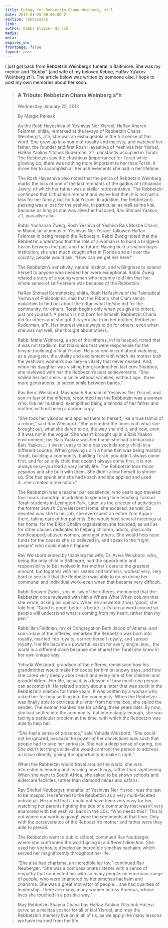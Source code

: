 ```yaml
---
title: Eulogy for Rebbetzin Chana Weinberg, zt'l
date: 2012-01-25 00:00:00 Z
section: rabbisdesk
link: 
author: Rabbi Eliezer Hirsch
media: 
meta: 
expires_on: 
frontpage: false
layout: post
---
```


I just got back from Rebbetzin Weinberg’s funeral in Baltimore. She was my mentor and “Bubby” (and wife of my beloved Rebbe, HaRav Ya’akov Weinberg zt’l). The article below was written by someone else. I hope to post my own memories about her soon.

>### A Tribute: Rebbetzin Chana Weinberg a”h
>Wednesday January 25, 2012
>
>By Margie Pensak
>
>As the Rosh Hayeshiva of Yeshivas Ner Yisroel, HaRav Aharon Feldman, shlita, remarked at the levaya of Rebbetzin Chana Weinberg’s, a”h, she was an eisha gedola in the full sense of the word. She grew up in a home of royalty and majesty, and watched her father, the founder and first Rosh Hayeshiva of Yeshivas Ner Yisroel, HaRav Yaakov Yitchok Ruderman, z”l, constantly occupied in Torah. The Rebbetzin saw the chashivus (importance) for Torah while growing up; there was nothing more important to her than Torah. It drove her to accomplish all her achievements she had in her lifetime.
>
>The Rosh Hayeshiva also noted that the petira of Rebbetzin Weinberg marks the loss of one of the last remnants of the gadlos of Lithuanian Jewry, of which her father was a stellar representative. The Rebbetzin continued that Lithuanian remnant and we’ve lost that; it is not just a loss for her family, but for klal Yisroel. In addition, the Rebbetzin’s passing was a loss for the yeshiva, in particular, as well as the klal, because as long as she was alive,her husband, Rav Shmuel Yaakov, z”l, was alive also.
>
>Rabbi Yochanan Zweig, Rosh Yeshiva of Yeshiva Bais Moshe Chaim, in Miami, an alumnus of Yeshivas Ner Yisroel, followed HaRav Feldman in being maspid the Rebbetzin. Rabbi Zweig noted that the Rebbetzin understood that the role of a woman is to build a bridge–a fusion between the past and the future. Having built a shalom bayis institution, she was much sought after in Florida and all over the country; people would ask, “How can we get her here?’
>
>The Rebbetzin’s sensitivity, natural instinct, and willingness to extend herself to anyone who needed her, were exceptional. Rabbi Zweig related a story of a young woman who recently told him that her whole sense of self-esteem was because of the Rebbetzin.
>
>HaRav Shmuel Kamenetsky, shlita, Rosh HaYeshiva of the Talmudical Yeshiva of Philadelphia, said that the Ribono shel Olam sends malachim to find out about the niftar–what he/she did for the community, for others. Torah begins only when you give to others, just not yourself. A person is not born for himself. Rebbetzin Chana did for others and she got this yerusha from her mother, Rebbetzin Ruderman, a”h. Her interest was always to do for others; even when she was not well, she thought about others.
>
>Rabbi Matis Weinberg, a son of the nifteres, in his hesped, noted that it was not tzadikim, but tzidkonios that were responsible for the binyan (building) of klal Yisroel. He also reminisced about watching, as a youngster, the vitality and excitement with which his mother built the yeshiva’s women’s auxiliary–a vitality that never ceased. And, when his daughter was visiting her grandmother, last erev Shabbos, she reviewed with her the Rebbetzin’s past achievements. “She smiled her last smile...a smile without wrinkles, without age...three more generations...a secret smile between banos.”
>
>Rav Beryl Weisbord, Mashgiach Ruchani of Yeshivas Ner Yisroel, and son-in-law of the nifteres, recounted that the Rebbetzin was a woman who, like her husband, exemplified being a talmida of her father and mother, without being a carbon copy.
>
>“She took her yisodos and applied them to herself, like a true talmid of a rebbe,” said Rav Weisbord. “She preceded the times with what she brought out, what she dared to do, the way she did it, and how, even if it was not in the vogue. She wasn’t brought up in a Bais Yaakov environment; her Bais Yaakov was her home–she had a leibadicka Bais Yaakov... It wasn’t easy to be a bas yechida (only child) in a different country. When growing up in a home that was being marbitz Torah, building a community, building Torah, you didn’t always come first, and for an only child that doesn’t always come first, it is not always easy–you lead a very lonely life. The Rebbetzin took those yesodos and she built with them. She didn’t allow herself to shrivel up. She had spunk and she had koach and she applied and used it...she created a revolution.”
>
>The Rebbetzin was a teacher par excellence, who years ago traveled four hours roundtrip, in addition to spending time teaching Talmud Torah students in Lexington Park. Later, as the director of activities in the former Jewish Convalescent Home, she excelled, as well. So devoted was she to her job, she even spent an entire Yom Kippur there, taking care of her patients. She would host several meetings at her home, for the Bikur Cholim organization she founded, as well as for other causes dedicated to helping children, adults, physically handicapped, abused women, amongst others. She would help raise funds for the causes she so believed in, and speak to the “right people” who could make it happen.
>
>Rav Weisbord ended by thanking his wife, Dr. Aviva Weisbord, who, being the only child in Baltimore, had the opportunity and responsibility to be involved in her mother’s care to the greatest amount, but together with her sisters and brothers, worked very, very hard to see to it that the Rebbetzin was able to go on doing her communal and individual work–even when that became very difficult.
>
>Rabbi Reuven Zwick, son-in-law of the nifteres, mentioned that the Rebbetzin once reviewed with him a Where What When column that she wrote, asking his opinion. When he answered it was ‘good’, she told him, “Good is good; better is better. Let’s turn a word around so people will understand what is coming from my heart, rather than my pen.”
>
>Rabbi Ilan Feldman, rav of Congregation Beth Jacob of Atlanta, and son-in-law of the nifteres, remarked the Rebbetzin was born into royalty, married into royalty, carried herself royally, and spread royalty. Her life became a powerful lesson for every single Jew....the world is a different place because she shared the Torah she knew in her own unique way.
>
>Yehuda Weisbord, grandson of the nifteres, reminisced how his grandmother would make hot cocoa for him on snowy days, and how she cared very deeply about each and every one of her children and grandchildren. Her life, he said, is a lesson of how much one person can accomplish. He related a story about a letter that was stuck in the Rebbetzin’s mailbox for three years. It was written by a woman who asked her for help settling into the community. When the Rebbetzin was finally able to extricate the letter from her mailbox, she called the sender. The woman thanked her for calling, three years later. By now, she had settled into the community, but interestingly enough, she was facing a particular problem at the time, with which the Rebbetzin was able to help her.
>
>“She had a sense of presence,” said Yehuda Weisbord. “She could not be ignored, because the power of her convictions was such that people had to take her seriously. She had a deep sense of caring, too. She didn’t let things slide–she would confront the person to address an issue directly, giving the opportunity to make it right.”
>
>When the Rebbetzin would travel around the world, she was interested in hearing and learning new things, rather than sightseeing. When she went to South Africa, she asked to be shown schools and eldercare facilities, rather than diamond mines and safaris.
>
>Rav Sheftel Neuberger, menahel of Yeshivas Ner Yisroel, was the last to be maspid. He referred to the Rebbetzin as a very multi-faceted individual. He noted that it could not have been very easy for her, watching her parents fighting the tide of a community that wasn’t very enamored with the yeshiva, back in the 30s. “Who needs this?’ This is not where our world is going!’ were the sentiments at that time. Only with the perseverance of the Rebbetzin’s mother and father were they able to prevail.
>
>The Rebbetzin went to public school, continued Rav Neuberger, where she confronted the world going in a different direction. She used her kochos to develop an incredible simchas hachaim, which served her magnificently throughout her life.
>
>“She also had charisma, an incredible lev tov,” continued Rav Neuberger. “She was a compassionate listener with a sense of empathy that connected her with so many people–an enormous range of people, who were enamored by her simchas hachaim and charisma. She was a great motivator of people... she had qualities of leadership...there are many, many women across America, whose lives she touched in a positive way.”
>
>May Rebbetzin Shayna Chana bas HaRav Yaakov Yitzchok HaLevi serve as a malitza yosher for all of klal Yisroel, and may the Rebbetzin’s memory live on in all of us, as we apply the many lessons we have learned from her life.
